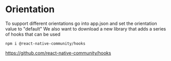 # Orientation

To support different orientations go into app.json and set the orientation value to "default"
We also want to download a new library that adds a series of hooks that can be used

	npm i @react-native-community/hooks

https://github.com/react-native-community/hooks



